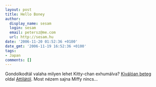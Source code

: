 ```yaml
---
layout: post
title: Hello Boney
author:
  display_name: sesam
  login: sesam
  email: petersz@me.com
  url: http://sesam.hu
date: '2006-11-20 01:52:36 +0100'
date_gmt: '2006-11-19 16:52:36 +0100'
tags:
- Japan
comments: []
---
```


Gondolkodtál valaha milyen lehet Kitty-chan exhumálva? [Kiválóan beteg](http://michaelpaulus.com/gallery/v/character-Skeletons) oldal [Attilától](http://osaka.freeblog.hu). Most nézem sajna Miffy nincs...
